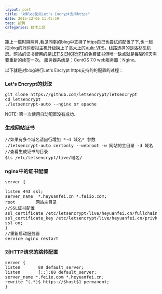 ```yaml
---
layout: post
title: "对blog使用Let's Encrypt支持https"
date: 2015-12-06 11:45:59
tags: 折腾
categories: 技术工具
---
```


距上一篇时隔两月,看见同事的blog中支持了https自己也尝试的配置了下,也一起把blog的万网虚拟主机升级换上了高大上的[Vultr VPS](http://www.vultr.com/?ref=6862277)，线路选择的是洛杉矶机房。网站的证书使用的是[LET'S ENCRYPT](https://letsencrypt.org/)的免费证书但唯一缺点就是每隔90天需要重新的续签一次。
服务器系统是：CentOS 7.0
web服务器：Nginx。
<!-- more -->

以下就是对blog进行Let's Encrypt https支持的的配置的过程：

### Let's Encrypt的获取
<pre class="brush: bash; ">
git clone https://github.com/letsencrypt/letsencrypt
cd letsencrypt
./letsencrypt-auto --nginx or apache
</pre>
NOTE: 第一次使用自动配置没有成功.

### 生成网站证书

<pre class="brush: bash; ">
//如果有多个域名请自行增加 *-d 域名* 参数
./letsencrypt-auto certonly --webroot -w 网站的主目录 -d 域名 
//查看生成证书的目录
$ls /etc/letsencrypt/live/域名/
</pre>

### nginx中的证书配置 

<pre clas="brush: bash; ">
server {

listen 443 ssl;
server_name  *.heyuanfei.cn *.feiio.com;
root        网站主目录
//SSL证书配置
ssl_certificate /etc/letsencrypt/live/heyuanfei.cn/fullchain.pem;
ssl_certificate_key /etc/letsencrypt/live/heyuanfei.cn/privkey.pem;
ssl on;
}
//重新启动服务器
service nginx restart
</pre>

### 对HTTP请求的跳转配置

<pre class="brush: bash">
server {
listen       80 default_server;
listen       [::]:80 default_server;
server_name *.feiio.com *.heyuanfei.cn;
rewrite ^(.*)$ https://$host$1 permanent;
}
</pre>






